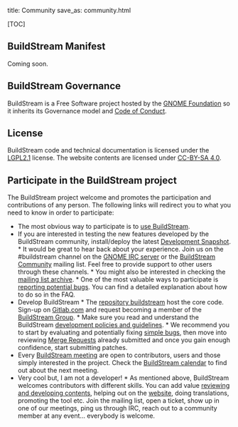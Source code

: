 title: Community
save_as: community.html

<!-- This is the so called project page  -->
[TOC]

## BuildStream Manifest

Coming soon.

## BuildStream Governance
<!-- This section describes the governance aspects of the project, including the licenses (link to the license page of the buildstream repo) and the project sponsors, as well as the relation with GNOME. -->
BuildStream is a Free Software project hosted by the [GNOME Foundation] so it inherits its Governance model and [Code of Conduct]. 

## License

BuildStream code and technical documentation is licensed under the [LGPL2.1] license. The website contents are licensed under [CC-BY-SA 4.0].

## Participate in the BuildStream project

The BuildStream project welcome and promotes the participation and contributions of any person. The following links will redirect you to what you need to know in order to participate:  

* The most obvious way to participate is to [use BuildStream].
* If you are interested in testing the new features developed by the BuildStream community, install/deploy the latest [Development Snapshot].
      * It would be great to hear back about your experience. Join us on the #buildstream channel on the [GNOME IRC server] or the [BuildStream Community] mailing list. Feel free to provide support to other users through these channels.
            * You might also be interested in checking the [mailing list archive].
      * One of the most valuable ways to participate is [reporting potential bugs]. You can find a detailed explanation about how to do so in the FAQ.
* Develop BuildStream
      * The [repository buildstream] host the core code. Sign-up on [Gitlab.com] and request becoming a member of the [BuildStream Group].
      * Make sure you read and understand the BuildStream [development policies and guidelines].
      * We recommend you to start by evaluating and potentially fixing [simple bugs], then move into reviewing [Merge Requests] already submitted and once you gain enough confidence, start submitting patches.
* Every [BuildStream meeting] are open to contributors, users and those simply interested in the project. Check the [BuildStream calendar] to find out about the next meeting.
* Very cool but, I am not a developer!
      * As mentioned above, BuildStream welcomes contributors with different skills. You can add value [reviewing and developing contents], helping out on the [website], doing translations, promoting the tool etc. Join the mailing list, open a ticket, show up in one of our meetings, ping us through IRC, reach out to a community member at any event... everybody is welcome.
   
[GNOME Foundation]: https://wiki.gnome.org/Foundation/Bylaws
[Code of Conduct]: https://wiki.gnome.org/action/show/Foundation/CodeOfConduct?action=show&redirect=CodeOfConduct
[LGPL2.1]: https://www.gnu.org/licenses/old-licenses/lgpl-2.1.en.html
[CC-BY-SA 4.0]: https://creativecommons.org/licenses/by-sa/4.0/
[use BuildStream]: https://buildstream.build/releases.html#releases
[Development Snapshot]: https://buildstream.build/releases.html#development-snapshots
[reporting potential bugs]: https://buildstream.build/faq.html#contribute-to-buildstream
[GNOME IRC server]: https://wiki.gnome.org/Community/GettingInTouch/IRC
[BuildStream Community]: https://mail.gnome.org/mailman/listinfo/buildstream-list
[mailing list archive]: https://mail.gnome.org/archives/buildstream-list/
[repository buildstream]: https://gitlab.com/BuildStream/buildstream
[Gitlab.com]: http://www.gitlab.com
[BuildStream Group]: https://gitlab.com/BuildStream
[development policies and guidelines]: https://buildstream.gitlab.io/buildstream/HACKING.html
[simple bugs]: https://gitlab.com/BuildStream/buildstream/boards/580464?=&label_name[]=Bug
[Merge Requests]: https://gitlab.com/BuildStream/buildstream/merge_requests
[BuildStream meeting]: https://wiki.gnome.org/Projects/BuildStream/Monthly-Meeting
[BuildStream calendar]: https://calendar.google.com/calendar?cid=Y29kZXRoaW5rLmNvLnVrX21wZ2FoMHVqNTM4aG5ic2Y0bDdiNHJjaHRzQGdyb3VwLmNhbGVuZGFyLmdvb2dsZS5jb20
[reviewing and developing contents]: https://buildstream.gitlab.io/buildstream/main_about.html
[website]: https://gitlab.com/BuildStream/website
